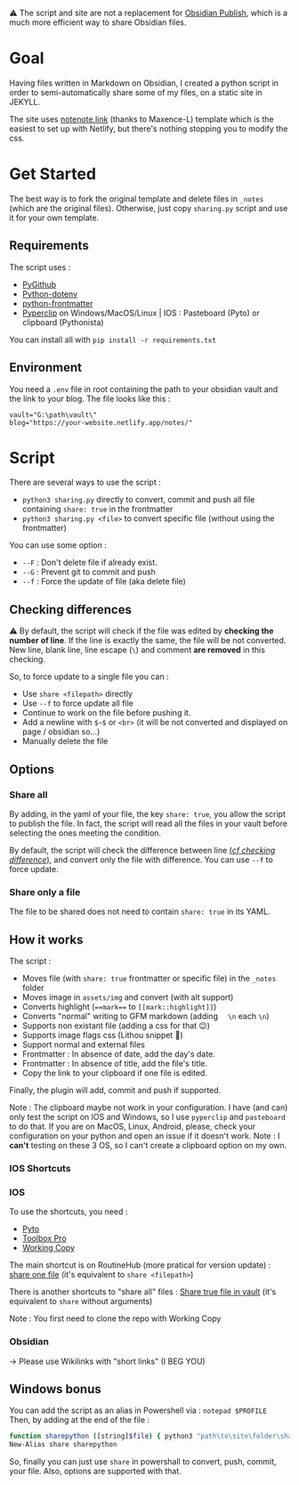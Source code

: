 ⚠️ The script and site are not a replacement for [Obsidian Publish](https://obsidian.md/publish), which is a much more efficient way to share Obsidian files.

# Goal 
Having files written in Markdown on Obsidian, I created a python script in order to semi-automatically share some of my files, on a static site in JEKYLL.

The site uses [notenote.link](https://github.com/Maxence-L/notenote.link) (thanks to Maxence-L) template which is the easiest to set up with Netlify, but there's nothing stopping you to modify the css.

# Get Started

The best way is to fork the original template and delete files in `_notes` (which are the original files).
Otherwise, just copy `sharing.py` script and use it for your own template.

## Requirements

The script uses : 
- [PyGithub](https://github.com/PyGithub/PyGithub)
- [Python-dotenv](https://github.com/theskumar/python-dotenv)
- [python-frontmatter](https://github.com/eyeseast/python-frontmatter)
- [Pyperclip](https://github.com/asweigart/pyperclip) on Windows/MacOS/Linux | IOS : Pasteboard (Pyto) or clipboard (Pythonista)

You can install all with `pip install -r requirements.txt`

## Environment
You need a `.env` file in root containing the path to your obsidian vault and the link to your blog. The file looks like this :
```
vault="G:\path\vault\"
blog="https://your-website.netlify.app/notes/"
```

# Script
There are several ways to use the script :
- `python3 sharing.py` directly to convert, commit and push all file containing `share: true` in the frontmatter
- `python3 sharing.py <file>` to convert specific file (without using the frontmatter)

You can use some option :
- `--F` : Don't delete file if already exist.
- `--G` : Prevent git to commit and push
- `--f` : Force the update of file (aka delete file)

## Checking differences 

⚠️ By default, the script will check if the file was edited by **checking the number of line**. If the line is exactly the same, the file will be not converted. New line, blank line, line escape (`\`) and comment **are removed** in this checking. 

So, to force update to a single file you can :
- Use `share <filepath>` directly
- Use `--f` to force update all file 
- Continue to work on the file before pushing it.
- Add a newline with `$~$` or `<br>` (it will be not converted and displayed on page / obsidian so...)
- Manually delete the file 

## Options
### Share all
By adding, in the yaml of your file, the key `share: true`, you allow the script to publish the file. In fact, the script will read all the files in your vault before selecting the ones meeting the condition.

By default, the script will check the difference between line [(*cf checking difference*)](https://github.com/Mara-Li/yes-another-free-publish/tree/owlly-house#checking-differences), and convert only the file with difference. You can use `--f` to force update. 

### Share only a file

The file to be shared does not need to contain `share: true` in its YAML. 

## How it works

The script : 
- Moves file (with `share: true` frontmatter or specific file) in the `_notes` folder
- Moves image in `assets/img` and convert (with alt support)
- Converts highlight (`==mark==` to `[[mark::highlight]]`)
- Converts "normal" writing to GFM markdown (adding `  \n` each `\n`)
- Supports non existant file (adding a css for that 😉)
- Supports image flags css (Lithou snippet 🙏)
- Support normal and external files
- Frontmatter : In absence of date, add the day's date.
- Frontmatter : In absence of title, add the file's title.
- Copy the link to your clipboard if one file is edited.

Finally, the plugin will add, commit and push if supported.

Note : The clipboard maybe not work in your configuration. I have (and can) only test the script on IOS and Windows, so I use `pyperclip` and `pasteboard` to do that. If you are on MacOS, Linux, Android, please, check your configuration on your python and open an issue if it doesn't work. 
Note : I **can't** testing on these 3 OS, so I can't create a clipboard option on my own. 

### IOS Shortcuts

### IOS
To use the shortcuts, you need : 
- [Pyto](https://apps.apple.com/fr/app/pyto-python-3/id1436650069)
- [Toolbox Pro](https://apps.apple.com/fr/app/toolbox-pro-for-shortcuts/id1476205977)
- [Working Copy](https://workingcopyapp.com/)

The main shortcut is on RoutineHub (more pratical for version update) : [share one file](https://routinehub.co/shortcut/10044/)
(it's equivalent to `share <filepath>`)

There is another shortcuts to "share all" files : [Share true file in vault](https://routinehub.co/shortcut/10045/)
(it's equivalent to `share` without arguments)

Note : You first need to clone the repo with Working Copy


### Obsidian 
→ Please use Wikilinks with "short links" (I BEG YOU)

## Windows bonus

You can add the script as an alias in Powershell via :
`notepad $PROFILE`
Then, by adding at the end of the file :
```sh
function sharepython ([string]$file) { python3 "path\to\site\folder\sharing.py "$file""}
New-Alias share sharepython
```
So, finally you can just use `share` in powershall to convert, push, commit, your file.
Also, options are supported with that.
